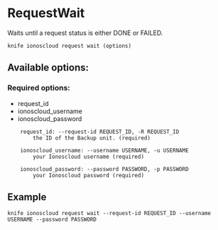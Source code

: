 # RequestWait

Waits until a request status is either DONE or FAILED.

```text
knife ionoscloud request wait (options)
```

## Available options:

### Required options:

* request_id
* ionoscloud_username
* ionoscloud_password

```text
    request_id: --request-id REQUEST_ID, -R REQUEST_ID
        the ID of the Backup unit. (required)

    ionoscloud_username: --username USERNAME, -u USERNAME
        your Ionoscloud username (required)

    ionoscloud_password: --password PASSWORD, -p PASSWORD
        your Ionoscloud password (required)

```
## Example

```text
knife ionoscloud request wait --request-id REQUEST_ID --username USERNAME --password PASSWORD
```
